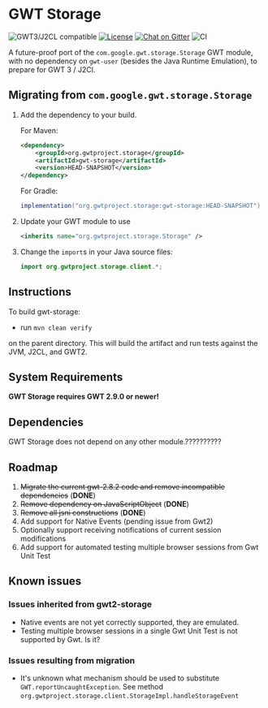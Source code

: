 # GWT Storage

![GWT3/J2CL compatible](https://img.shields.io/badge/GWT3/J2CL-compatible-brightgreen.svg)  [![License](https://img.shields.io/:license-apache-blue.svg)](http://www.apache.org/licenses/LICENSE-2.0.html) [![Chat on Gitter](https://badges.gitter.im/hal/elemento.svg)](https://gitter.im/gwtproject/gwt-modules) ![CI](https://github.com/gwtproject/gwt-storage/workflows/CI/badge.svg)

A future-proof port of the `com.google.gwt.storage.Storage` GWT module, with no dependency on `gwt-user` (besides the Java Runtime Emulation), to prepare for GWT 3 / J2Cl.

##  Migrating from `com.google.gwt.storage.Storage`

1. Add the dependency to your build.

   For Maven:

   ```xml
   <dependency>
       <groupId>org.gwtproject.storage</groupId>
       <artifactId>gwt-storage</artifactId>
       <version>HEAD-SNAPSHOT</version>
   </dependency>
   ```

   For Gradle:

   ```gradle
   implementation("org.gwtproject.storage:gwt-storage:HEAD-SNAPSHOT")
   ```

2. Update your GWT module to use

   ```xml
   <inherits name="org.gwtproject.storage.Storage" />
   ```

3. Change the `import`s in your Java source files:

   ```java
   import org.gwtproject.storage.client.*;
   ```

## Instructions

To build gwt-storage:

* run `mvn clean verify`

on the parent directory. This will build the artifact and run tests against the JVM, J2CL, and GWT2.

## System Requirements

**GWT Storage requires GWT 2.9.0 or newer!**


## Dependencies

GWT Storage does not depend on any other module.??????????


## Roadmap

 1. ~~Migrate the current gwt-2.8.2 code and remove incompatible dependencies~~ (**DONE**)
 2. ~~Remove dependency on JavaScriptObject~~ (**DONE**)
 3. ~~Remove all jsni constructions~~ (**DONE**)
 4. Add support for Native Events (pending issue from Gwt2)
 5. Optionally support receiving notifications of current session modifications
 6. Add support for automated testing multiple browser sessions from Gwt Unit Test

## Known issues

### Issues inherited from gwt2-storage

 - Native events are not yet correctly supported, they are emulated.
 - Testing multiple browser sessions in a single Gwt Unit Test is not supported by Gwt. Is it?

### Issues resulting from migration

 - It's unknown what mechanism should be used to substitute `GWT.reportUncaughtException`. See
  method `org.gwtproject.storage.client.StorageImpl.handleStorageEvent`


